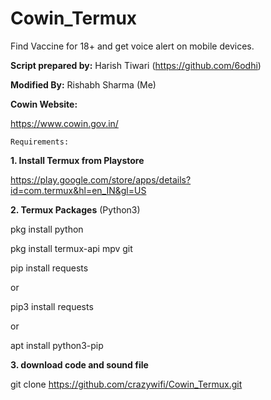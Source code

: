 # Cowin_Termux
Find Vaccine for 18+ and get voice alert on mobile devices.

**Script prepared by:** Harish Tiwari (https://github.com/6odhi)

**Modified By:** Rishabh Sharma (Me)

**Cowin Website:**

https://www.cowin.gov.in/

```Requirements:```

**1. Install Termux from Playstore**

https://play.google.com/store/apps/details?id=com.termux&hl=en_IN&gl=US

**2. Termux Packages**
(Python3)

pkg install python

pkg install termux-api mpv git

pip install requests

or

pip3 install requests

or

apt install python3-pip

**3. download code and sound file**

git clone https://github.com/crazywifi/Cowin_Termux.git


